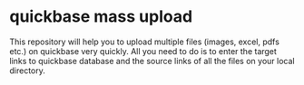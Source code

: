 # quickbase mass upload
 This repository will help you to upload multiple files (images, excel, pdfs etc.) on quickbase very quickly. All you need to do is to enter the target links to quickbase database and the source links of all the files on your local directory.
